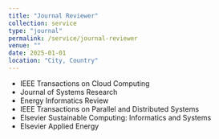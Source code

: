 ```yaml
---
title: "Journal Reviewer"
collection: service
type: "journal"
permalink: /service/journal-reviewer
venue: ""
date: 2025-01-01
location: "City, Country"
---
```


* IEEE Transactions on Cloud Computing
* Journal of Systems Research
* Energy Informatics Review
* IEEE Transactions on Parallel and Distributed Systems
* Elsevier Sustainable Computing: Informatics and Systems
* Elsevier Applied Energy